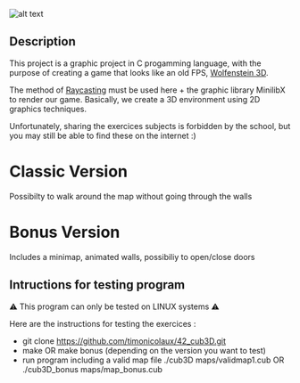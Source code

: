![alt text](https://iili.io/2ulgAo7.png)

## Description

This project is a graphic project in C progamming language, with the purpose of creating a game that looks like an old FPS, [Wolfenstein 3D](https://en.wikipedia.org/wiki/Wolfenstein_3D).

The method of [Raycasting](https://fr.wikipedia.org/wiki/Raycasting) must be used here + the graphic library MinilibX to render our game. Basically, we create a 3D environment using 2D graphics techniques.

Unfortunately, sharing the exercices subjects is forbidden by the school, but you may still be able to find these on the internet :)

# Classic Version

Possibilty to walk around the map without going through the walls

# Bonus Version

Includes a minimap, animated walls, possibiliy to open/close doors

## Intructions for testing program

:warning: This program can only be tested on LINUX systems :warning:

Here are the instructions for testing the exercices :

- git clone https://github.com/timonicolaux/42_cub3D.git
- make OR make bonus (depending on the version you want to test)
- run program including a valid map file ./cub3D maps/validmap1.cub OR ./cub3D_bonus maps/map_bonus.cub

